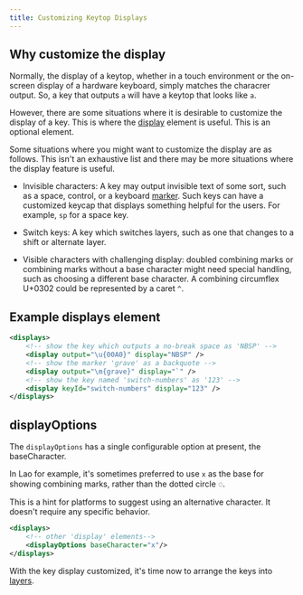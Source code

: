 ```yaml
---
title: Customizing Keytop Displays
---
```


## Why customize the display

Normally, the display of a keytop, whether in a touch environment or the on-screen display of a hardware keyboard, simply matches the characrer output.  So, a key that outputs `a` will have a keytop that looks like `a`.

However, there are some situations where it is desirable to customize the display of a key. This is where the [display] element is useful.  This is an optional element.

Some situations where you might want to customize the display are as follows.  This isn't an exhaustive list and there may be more situations where the display feature is useful.

- Invisible characters: A key may output invisible text of some sort, such as a space, control, or a keyboard [marker](./markers.md).  Such keys can have a customized keycap that displays something helpful for the users. For example, `sp` for a space key.

- Switch keys: A key which switches layers, such as one that changes to a shift or alternate layer.

- Visible characters with challenging display:  doubled combining marks or combining marks without a base character might need special handling, such as choosing a different base character. A combining circumflex U+0302 could be represented by a caret `^`.

## Example displays element

```xml
<displays>
    <!-- show the key which outputs a no-break space as 'NBSP' -->
    <display output="\u{00A0}" display="NBSP" />
    <!-- show the marker 'grave' as a backquote -->
    <display output="\m{grave}" display="`" />
    <!-- show the key named 'switch-numbers' as '123' -->
    <display keyId="switch-numbers" display="123" />
</displays>
```

## displayOptions

The `displayOptions` has a single configurable option at present, the baseCharacter.

In Lao for example, it's sometimes preferred to use `x` as the base for showing combining marks, rather than the dotted circle ◌.

This is a hint for platforms to suggest using an alternative character. It doesn't require any specific behavior.

```xml
<displays>
    <!-- other 'display' elements-->
    <displayOptions baseCharacter="x"/>
</displays>
```


With the key display customized, it's time now to arrange the keys into [layers](./layers).

[display]: ../reference/display
